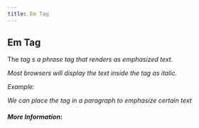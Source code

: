 ```yaml
---
title: Em Tag
---
```

## Em Tag

The <em> tag s a phrase tag that renders as emphasized text.

Most browsers will display the text inside the <em> tag as italic. 
  
 Example:
  
  <p>We can place the tag in a paragraph to <em>emphasize certain text</em></p>
  
 
  
  
#### More Information:
<!-- Please add any articles you think might be helpful to read before writing the article -->


